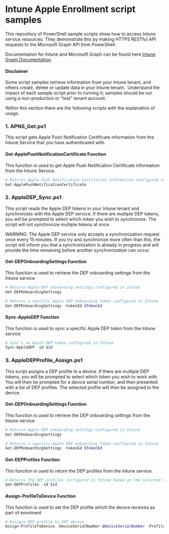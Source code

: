 # Intune Apple Enrollment script samples

This repository of PowerShell sample scripts show how to access Intune service resources.  They demonstrate this by making HTTPS RESTful API requests to the Microsoft Graph API from PowerShell.

Documentation for Intune and Microsoft Graph can be found here [Intune Graph Documentation](https://developer.microsoft.com/en-us/graph/docs/api-reference/beta/resources/intune_graph_overview).

#### Disclaimer
Some script samples retrieve information from your Intune tenant, and others create, delete or update data in your Intune tenant.  Understand the impact of each sample script prior to running it; samples should be run using a non-production or "test" tenant account. 

Within this section there are the following scripts with the explanation of usage.

### 1. APNS_Get.ps1
This script gets Apple Push Notification Certificate information from the Intune Service that you have authenticated with.

#### Get-ApplePushNotificationCertificate Function
This function is used to get Apple Push Notification Certificate information from the Intune Service.

```PowerShell
# Returns Apple Push Notification Certificate information configured in Intune
Get-ApplePushNotificationCertificate

```
### 2. AppleDEP_Sync.ps1
This script reads the Apple DEP tokens in your Intune tenant and synchronizes with the Apple DEP service. If there are multiple DEP tokens, you will be prompted to select which token you wish to synchronize. The script will not synchronize multiple tokens at once.

WARNING: The Apple DEP service only accepts a synchronization request once every 15 minutes. If you try and synchronize more often than this, the script will inform you that a synchronization is already in progress and will provide the time remaining before another synchronization can occur.

#### Get-DEPOnboardingSettings Function
This function is used to retrieve the DEP onboarding settings from the Intune service
```PowerShell
# Returns Apple DEP onboarding settings configured in Intune
Get-DEPOnboardingSettings

# Returns a specific Apple DEP onboarding token configured in Intune
Get-DEPOnboardingSettings -tokenId $TokenId
```

#### Sync-AppleDEP Function
This function is used to sync a specific Apple DEP token from the Intune service
```PowerShell
# Sync's an Apple DEP token configured in Intune
Sync-AppleDEP -id $id
```

### 3. AppleDEPProfile_Assign.ps1
This script assigns a DEP profile to a device. If there are multiple DEP tokens, you will be prompted to select which token you wish to work with. You will then be prompted for a device serial number, and then presented with a list of DEP profiles. The selected profile will then be assigned to the device.

#### Get-DEPOnboardingSettings Function
This function is used to retrieve the DEP onboarding settings from the Intune service
```PowerShell
# Returns Apple DEP onboarding settings configured in Intune
Get-DEPOnboardingSettings

# Returns a specific Apple DEP onboarding token configured in Intune
Get-DEPOnboardingSettings -tokenId $TokenId
```
#### Get-DEPProfiles Function
This function is used to return the DEP profiles from the Intune service.

```PowerShell
# Returns the DEP profiles configured in Intune based on the selected token
Get-DEPProfiles -id $id
```
#### Assign-ProfileToDevice Function
This function is used to set the DEP profile which the device receives as part of enrolment

```PowerShell
# Assigns DEP profile to DEP device
Assign-ProfileToDevice -DeviceSerialNumber $DeviceSerialNumber -ProfileId $ProfileID
```
